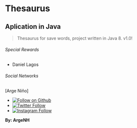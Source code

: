 # Thesaurus

## Aplication in Java

>Thesaurus for save words, project written in Java 8. v1.0!

###### Special Rewards 
- Daniel Lagos

###### Social Networks

[Arge Niño]

- [![Follow on Github](https://img.shields.io/github/followers/argenh.svg?style=social&label=Follow)](https://github.com/ArgeNH)
- [![Twitter Follow](https://img.shields.io/twitter/follow/NinoArge.svg?style=social)](https://twitter.com/NinoArge) 
- [![Instagram Follow](https://img.shields.io/static/v1?label=Follow&message=Instagram&color=blue&logo=instagram)](https://www.instagram.com/arge_nino/) 

**By: ArgeNH**
